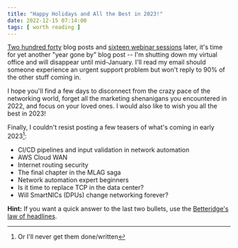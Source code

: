 ```yaml
---
title: "Happy Holidays and All the Best in 2023!"
date: 2022-12-15 07:14:00
tags: [ worth reading ]
---
```

[Two hundred forty](https://blog.ipspace.net/2022/) blog posts and [sixteen webinar sessions](https://www.ipspace.net/Webinars/#Recent_webinars) later, it's time for yet another "year gone by" blog post -- I'm shutting down my virtual office and will disappear until mid-January. I'll read my email should someone experience an urgent support problem but won't reply to 90% of the other stuff coming in.

I hope you'll find a few days to disconnect from the crazy pace of the networking world, forget all the marketing shenanigans you encountered in 2022, and focus on your loved ones. I would also like to wish you all the best in 2023!

Finally, I couldn't resist posting a few teasers of what's coming in early 2023[^SITG]:

<!--more-->
* CI/CD pipelines and input validation in network automation
* AWS Cloud WAN
* Internet routing security
* The final chapter in the MLAG saga
* Network automation expert beginners
* Is it time to replace TCP in the data center?
* Will SmartNICs (DPUs) change networking forever?

[^SITG]: Or I'll never get them done/written

**Hint:** If you want a quick answer to the last two bullets, use the [Betteridge's law of headlines](https://en.wikipedia.org/wiki/Betteridge%27s_law_of_headlines).


